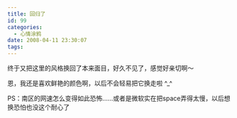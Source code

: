 ```yaml
---
title: 回归了
id: 99
categories:
  - 心情涂鸦
date: 2008-04-11 23:30:07
tags:
---
```




 

 终于又把这里的风格换回了本来面目，好久不见了，感觉好亲切啊～

 恩，我还是喜欢鲜艳的颜色啊，以后不会轻易把它换走啦 ^_^



 PS：南区的网速怎么变得如此恐怖……或者是微软实在把space弄得太慢，以后想换恐怕也没这个耐心了


